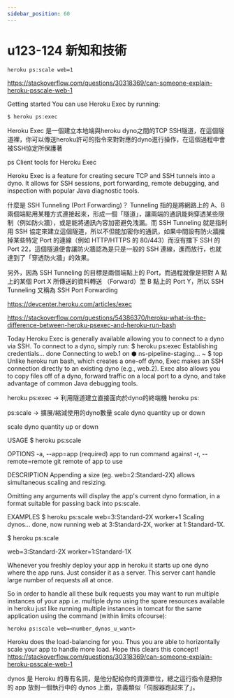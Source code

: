 ```yaml
---
sidebar_position: 60
---
```


# u123-124 新知和技術  

```
heroku ps:scale web=1
```

https://stackoverflow.com/questions/30318369/can-someone-explain-heroku-psscale-web-1

Getting started
You can use Heroku Exec by running:
```
$ heroku ps:exec
```
Heroku Exec 是一個建立本地端與heroku dyno之間的TCP SSH隧道，在這個隧道裡，你可以傳送heroku許可的指令來對對應的dyno進行操作，在這個過程中會被SSH協定所保護著

ps              Client tools for Heroku Exec


Heroku Exec is a feature for creating secure TCP and SSH tunnels into a dyno. It allows for SSH sessions, port forwarding, remote debugging, and inspection with popular Java diagnostic tools.



什麼是 SSH Tunneling (Port Forwarding)？
Tunneling 指的是將網路上的 A、B 兩個端點用某種方式連接起來，形成一個「隧道」，讓兩端的通訊能夠穿透某些限制（例如防火牆），或是能將通訊內容加密避免洩漏。而 SSH Tunneling 就是指利用 SSH 協定來建立這個隧道，所以不但能加密你的通訊，如果中間設有防火牆擋掉某些特定 Port 的連線（例如 HTTP/HTTPS 的 80/443）而沒有擋下 SSH 的 Port 22，這個隧道便會讓防火牆認為是只是一般的 SSH 連線，進而放行，也就達到了「穿透防火牆」的效果。

另外，因為 SSH Tunneling 的目標是兩個端點上的 Port，而過程就像是把對 A 點上的某個 Port X 所傳送的資料轉送 （Forward）至 B 點上的 Port Y，所以 SSH Tunneling 又稱為 SSH Port Forwarding


https://devcenter.heroku.com/articles/exec

https://stackoverflow.com/questions/54386370/heroku-what-is-the-difference-between-heroku-psexec-and-heroku-run-bash


Today Heroku Exec is generally available allowing you to connect to a dyno via SSH. To connect to a dyno, simply run:
$ heroku ps:exec
Establishing credentials... done
Connecting to web.1 on ⬢ ns-pipeline-staging...
~ $ top
Unlike heroku run bash, which creates a one-off dyno, Exec makes an SSH connection directly to an existing dyno (e.g., web.2).
Exec also allows you to copy files off of a dyno, forward traffic on a local port to a dyno, and take advantage of common Java debugging tools.


heroku ps:exec -> 利用隧道建立直接面向於dyno的終端機
heroku ps:

ps:scale   -> 擴展/縮減使用的dyno數量
   scale dyno quantity up or down


scale dyno quantity up or down

USAGE
  $ heroku ps:scale

OPTIONS
  -a, --app=app        (required) app to run command against
  -r, --remote=remote  git remote of app to use

DESCRIPTION
  Appending a size (eg. web=2:Standard-2X) allows simultaneous scaling and resizing.

  Omitting any arguments will display the app's current dyno formation, in a
  format suitable for passing back into ps:scale.

EXAMPLES
  $ heroku ps:scale web=3:Standard-2X worker+1
  Scaling dynos... done, now running web at 3:Standard-2X, worker at 1:Standard-1X.

  $ heroku ps:scale




  web=3:Standard-2X worker=1:Standard-1X

  
Whenever you freshly deploy your app in heroku it starts up one dyno where the app runs. Just consider it as a server. This server cant handle large number of requests all at once.

So in order to handle all these bulk requests you may want to run multiple instances of your app i.e. multiple dyno using the spare resources available in heroku just like running multiple instances in tomcat for the same application using the command (within limits ofcourse):

```
heroku ps:scale web=<number_dynos_u_want>
```

Heroku does the load-balancing for you. Thus you are able to horizontally scale your app to handle more load. Hope this clears this concept!
  https://stackoverflow.com/questions/30318369/can-someone-explain-heroku-psscale-web-1


dynos 是 Heroku 的專有名詞，是他分配給你的資源單位，總之這行指令是把你的 app 放到一個執行中的 dynos 上面，意義類似「伺服器跑起來了」。